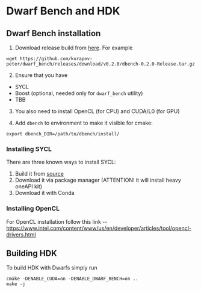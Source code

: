 # Dwarf Bench and HDK
## Dwarf Bench installation

1. Download release build from [here](https://github.com/kurapov-peter/dwarf_bench/releases). For example
```console
wget https://github.com/kurapov-peter/dwarf_bench/releases/download/v0.2.0/dbench-0.2.0-Release.tar.gz
```

2. Ensure that you have
+ SYCL
+ Boost (optional, needed only for `dwarf_bench` utility)
+ TBB

3. You also need to install OpenCL (for CPU) and CUDA/L0 (for GPU)

4. Add `dbench` to environment to make it visible for cmake:
```console
export dbench_DIR=/path/to/dbench/install/
```

### Installing SYCL
There are three known ways to install SYCL:
1. Build it from [source](https://github.com/intel/llvm)
2. Download it via package manager (ATTENTION! it will install heavy oneAPI kit)
3. Download it with Conda

### Installing OpenCL
For OpenCL installation follow this link -- https://www.intel.com/content/www/us/en/developer/articles/tool/opencl-drivers.html

## Building HDK 
To build HDK with Dwarfs simply run
```console
cmake -DENABLE_CUDA=on -DENABLE_DWARF_BENCH=on ..
make -j
```
